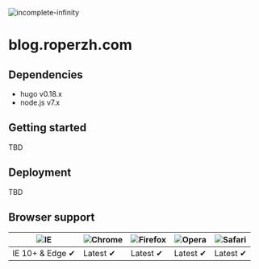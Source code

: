 ![incomplete-infinity](https://cloud.githubusercontent.com/assets/4419992/21688148/78ecc2fe-d34a-11e6-92fd-16cbe527b36b.jpg)

# blog.roperzh.com

## Dependencies

- hugo v0.18.x
- node.js v7.x

## Getting started

TBD

## Deployment

TBD

## Browser support

![IE](https://cloud.githubusercontent.com/assets/398893/3528325/20373e76-078e-11e4-8e3a-1cb86cf506f0.png) | ![Chrome](https://cloud.githubusercontent.com/assets/398893/3528328/23bc7bc4-078e-11e4-8752-ba2809bf5cce.png) | ![Firefox](https://cloud.githubusercontent.com/assets/398893/3528329/26283ab0-078e-11e4-84d4-db2cf1009953.png) | ![Opera](https://cloud.githubusercontent.com/assets/398893/3528330/27ec9fa8-078e-11e4-95cb-709fd11dac16.png) | ![Safari](https://cloud.githubusercontent.com/assets/398893/3528331/29df8618-078e-11e4-8e3e-ed8ac738693f.png)
--- | --- | --- | --- | --- |
IE 10+ & Edge ✔ | Latest ✔ | Latest ✔ | Latest ✔ | Latest ✔ |
